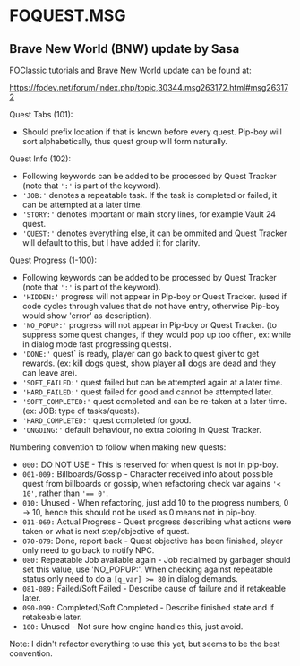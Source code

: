 # FOQUEST.MSG

## Brave New World (BNW) update by Sasa

FOClassic tutorials and Brave New World update can be found at:

<https://fodev.net/forum/index.php/topic,30344.msg263172.html#msg263172>

Quest Tabs (101):

- Should prefix location if that is known before every quest. Pip-boy will sort alphabetically, thus quest group will form naturally.

Quest Info (102):

- Following keywords can be added to be processed by Quest Tracker (note that `':'` is part of the keyword).
- `'JOB:'` denotes a repeatable task. If the task is completed or failed, it can be attempted at a later time.
- `'STORY:'` denotes important or main story lines, for example Vault 24 quest.
- `'QUEST:'` denotes everything else, it can be ommited and Quest Tracker will default to this, but I have added it for clarity.

Quest Progress (1-100):

- Following keywords can be added to be processed by Quest Tracker (note that `':'` is part of the keyword).
- `'HIDDEN:'` progress will not appear in Pip-boy or Quest Tracker. (used if code cycles through values that do not have entry, otherwise Pip-boy would show 'error' as description).
- `'NO_POPUP:'` progress will not appear in Pip-boy or Quest Tracker. (to suppress some quest changes, if they would pop up too offten, ex: while in dialog mode fast progressing quests).
- `'DONE:'` quest` is ready, player can go back to quest giver to get rewards. (ex: kill dogs quest, show player all dogs are dead and they can leave are).
- `'SOFT_FAILED:'` quest failed but can be attempted again at a later time.
- `'HARD_FAILED:'` quest failed for good and cannot be attempted later.
- `'SOFT_COMPLETED:'` quest completed and can be re-taken at a later time. (ex: JOB: type of tasks/quests).
- `'HARD_COMPLETED:'` quest completed for good.
- `'ONGOING:'` default behaviour, no extra coloring in Quest Tracker.

Numbering convention to follow when making new quests:

- `000:` DO NOT USE - This is reserved for when quest is not in pip-boy.
- `001-009:` Billboards/Gossip - Character received info about possible quest from billboards or gossip, when refactoring check var agains `'< 10'`, rather than `'== 0'`.
- `010:` Unused - When refactoring, just add 10 to the progress numbers, 0 -> 10, hence this should not be used as 0 means not in pip-boy.
- `011-069:` Actual Progress - Quest progress describing what actions were taken or what is next step/objective of quest.
- `070-079`: Done, report back - Quest objective has been finished, player only need to go back to notify NPC.
- `080:` Repeatable Job available again - Job reclaimed by garbager should set this value, use 'NO_POPUP:'. When checking against repeatable status only need to do a `[q_var] >= 80` in dialog demands.
- `081-089:` Failed/Soft Failed - Describe cause of failure and if retakeable later.
- `090-099:` Completed/Soft Completed - Describe finished state and if retakeable later.
- `100:` Unused - Not sure how engine handles this, just avoid.

Note: I didn't refactor everything to use this yet, but seems to be the best convention.
